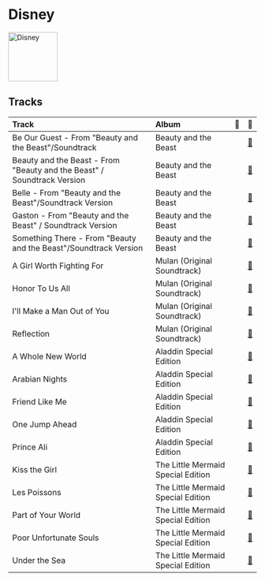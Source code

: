 
# Disney


<img src="https://i.scdn.co/image/ab6761610000e5ebc698d53b77db34027b00f853" alt="Disney" width="100" />

## Tracks

| Track                                                                   | Album                              | 💚   | 🔗                                                          |
|:------------------------------------------------------------------------|:-----------------------------------|:----|:-----------------------------------------------------------|
| Be Our Guest - From "Beauty and the Beast"/Soundtrack                   | Beauty and the Beast               |     | [🔗](https://open.spotify.com/track/6btdYzQ8eZFBrOlUKVHuz0) |
| Beauty and the Beast - From "Beauty and the Beast" / Soundtrack Version | Beauty and the Beast               |     | [🔗](https://open.spotify.com/track/2rJFFUEl1LURkV0b0OARXx) |
| Belle - From "Beauty and the Beast"/Soundtrack Version                  | Beauty and the Beast               |     | [🔗](https://open.spotify.com/track/0Q4a3PdGEME9w8Jgqa0Gf3) |
| Gaston - From "Beauty and the Beast" / Soundtrack Version               | Beauty and the Beast               |     | [🔗](https://open.spotify.com/track/0zstgBrV1t1g6n4jHrUVBY) |
| Something There - From "Beauty and the Beast"/Soundtrack Version        | Beauty and the Beast               |     | [🔗](https://open.spotify.com/track/6mDxu0xwhv5tn1oMTNUypu) |
| A Girl Worth Fighting For                                               | Mulan (Original Soundtrack)        |     | [🔗](https://open.spotify.com/track/3wjgPeXocinhLyPL37p70e) |
| Honor To Us All                                                         | Mulan (Original Soundtrack)        |     | [🔗](https://open.spotify.com/track/78EMhiyAcalWWtnpk20Eoo) |
| I'll Make a Man Out of You                                              | Mulan (Original Soundtrack)        |     | [🔗](https://open.spotify.com/track/28UMEtwyUUy5u0UWOVHwiI) |
| Reflection                                                              | Mulan (Original Soundtrack)        |     | [🔗](https://open.spotify.com/track/2AILbz83cBnrAMAG06rZts) |
| A Whole New World                                                       | Aladdin Special Edition            |     | [🔗](https://open.spotify.com/track/1hwdPQtFHISvZ9SXMkNrIK) |
| Arabian Nights                                                          | Aladdin Special Edition            |     | [🔗](https://open.spotify.com/track/31vVcYpecILSQ02PIGdqYi) |
| Friend Like Me                                                          | Aladdin Special Edition            |     | [🔗](https://open.spotify.com/track/3HQ9Dzqm9bYGAs4xVjcbYj) |
| One Jump Ahead                                                          | Aladdin Special Edition            |     | [🔗](https://open.spotify.com/track/69ZNzwrCGP6h5ewkJQWWaT) |
| Prince Ali                                                              | Aladdin Special Edition            |     | [🔗](https://open.spotify.com/track/2n2ikq6Y21aFrootCsdsf3) |
| Kiss the Girl                                                           | The Little Mermaid Special Edition |     | [🔗](https://open.spotify.com/track/4HGIPyqDxSf863tPOwXiLJ) |
| Les Poissons                                                            | The Little Mermaid Special Edition |     | [🔗](https://open.spotify.com/track/04LkB4linu702YDzlrQNDi) |
| Part of Your World                                                      | The Little Mermaid Special Edition |     | [🔗](https://open.spotify.com/track/7tUSJY4nsDBJTjd1UXKRsT) |
| Poor Unfortunate Souls                                                  | The Little Mermaid Special Edition |     | [🔗](https://open.spotify.com/track/7zsw78LtXUD7JfEwH64HK2) |
| Under the Sea                                                           | The Little Mermaid Special Edition |     | [🔗](https://open.spotify.com/track/6oYkwjI1TKP9D0Y9II1GT7) |